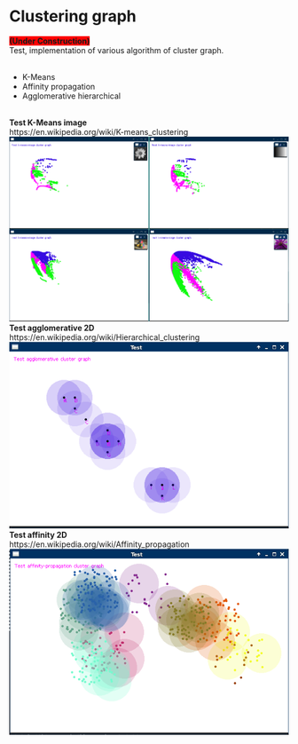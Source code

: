 # Clustering graph

<b style="background:red;">(Under Construction)</b><br>
Test, implementation of various algorithm of cluster graph.<br><br>

<ul>
<li>K-Means</li>
<li>Affinity propagation</li>
<li>Agglomerative hierarchical</li>
</ul>
<br>
<b>Test K-Means image</b><br>
https://en.wikipedia.org/wiki/K-means_clustering
<img src="screen/k-means-clustergraph.png"></br>
<b>Test agglomerative 2D</b><br>
https://en.wikipedia.org/wiki/Hierarchical_clustering
<img src="screen/agglomerative-clustergraph.png"></br>
<b>Test affinity 2D</b><br>
https://en.wikipedia.org/wiki/Affinity_propagation
<img src="screen/affinity-clustergraph.png"></br>
<br>
<!--<b>Test recostruction (under costruction)</b>
<img src="screen/recostruction-clustergraph1.png">
<img src="screen/recostruction-clustergraph2.png">
<br>-->

